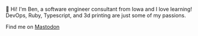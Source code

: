 :wave: Hi! I'm Ben, a software engineer consultant from Iowa and I love learning! DevOps, Ruby, Typescript, and 3d printing are just some of my passions. 

Find me on <a rel="me" href="https://hachyderm.io/@mchonedev">Mastodon</a>
